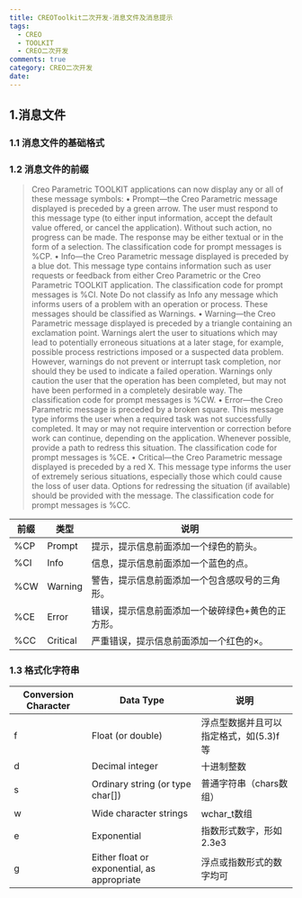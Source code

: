 ```yaml
---
title: CREOToolkit二次开发-消息文件及消息提示
tags:
  - CREO
  - TOOLKIT
  - CREO二次开发
comments: true
category: CREO二次开发
date:
---
```






## 1.消息文件

### 1.1 消息文件的基础格式



### 1.2 消息文件的前缀

> Creo Parametric TOOLKIT applications can now display any or all of these message symbols:
> • 	Prompt—the Creo Parametric message displayed is preceded by a green arrow. The user must respond to this message type (to either input information, accept the default value offered, or cancel the application). Without such action, no progress can be made. The response may be either textual or in the form of a selection. The classification code for prompt messages is %CP.
> • 	Info—the Creo Parametric message displayed is preceded by a blue dot. This message type contains information such as user requests or feedback from either Creo Parametric or the Creo Parametric TOOLKIT application. The classification code for prompt messages is %CI.
> Note
> Do not classify as Info any message which informs users of a problem with an operation or process. These messages should be classified as Warnings.
> • 	Warning—the Creo Parametric message displayed is preceded by a triangle containing an exclamation point. Warnings alert the user to situations which may lead to potentially erroneous situations at a later stage, for example, possible process restrictions imposed or a suspected data problem. However, warnings do not prevent or interrupt task completion, nor should they be used to indicate a failed operation. Warnings only caution the user that the operation has been completed, but may not have been performed in a completely desirable way. The classification code for prompt messages is %CW.
> • 	Error—the Creo Parametric message is preceded by a broken square. This message type informs the user when a required task was not successfully completed. It may or may not require intervention or correction before work can continue, depending on the application. Whenever possible, provide a path to redress this situation. The classification code for prompt messages is %CE.
> • 	Critical—the Creo Parametric message displayed is preceded by a red X. This message type informs the user of extremely serious situations, especially those which could cause the loss of user data. Options for redressing the situation (if available) should be provided with the message. The classification code for prompt messages is %CC.

| 前缀 | 类型     | 说明                                              |
| ---- | -------- | ------------------------------------------------- |
| %CP  | Prompt   | 提示，提示信息前面添加一个绿色的箭头。            |
| %CI  | Info     | 信息，提示信息前面添加一个蓝色的点。              |
| %CW  | Warning  | 警告，提示信息前面添加一个包含感叹号的三角形。    |
| %CE  | Error    | 错误，提示信息前面添加一个破碎绿色+黄色的正方形。 |
| %CC  | Critical | 严重错误，提示信息前面添加一个红色的×。           |


### 1.3 格式化字符串


| Conversion Character | Data Type                                   | 说明                                   |
| -------------------- | ------------------------------------------- | -------------------------------------- |
| f                    | Float (or double)                           | 浮点型数据并且可以指定格式，如(5.3)f等 |
| d                    | Decimal integer                             | 十进制整数                             |
| s                    | Ordinary string (or type char[])            | 普通字符串（chars数组）                |
| w                    | Wide character strings                      | wchar_t数组                            |
| e                    | Exponential                                 | 指数形式数字，形如2.3e3                |
| g                    | Either float or exponential, as appropriate | 浮点或指数形式的数字均可               |



